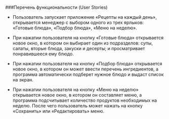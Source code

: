 ###Перечень функциональности (User Stories)

* Пользователь запускает приложение «Рецепты на каждый день», открывается менеджер с выбором одного из трех ярлыков: «Готовые блюда», «Подбор блюда», «Меню на неделю». 

- При нажатии пользователя на кнопку «Готовые блюда» открывается новое окно, в котором он выбирает один из подразделов: супы, салаты, вторые блюда, закуски и десерты; и просматривает понравившееся ему блюдо.

- При нажатии пользователя на кнопку «Подбор блюда» открывается новое окно, в котором он может ввести перечень ингредиентов, а программа автоматически подберет нужное блюдо и выдаст список на экран.

- При нажатии пользователя на кнопку «Меню на неделю» открывается новое окно, в котором он составляет меню, а программа подсчитывает количество продуктов необходимых на неделю. После чего пользователь может нажать на кнопку «Сохранить» или «Редактировать» меню.
